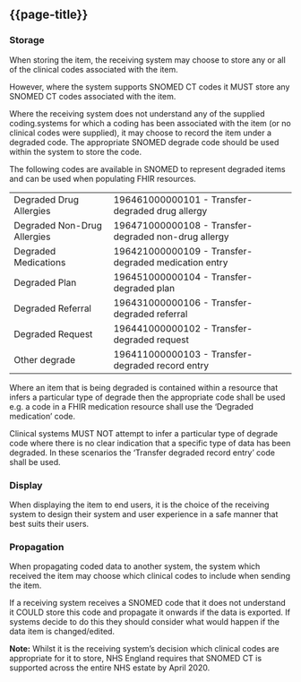 ## {{page-title}}

### Storage
When storing the item, the receiving system may choose to store any or all of the clinical
codes associated with the item.

However, where the system supports SNOMED CT codes it MUST store any SNOMED CT
codes associated with the item.

Where the receiving system does not understand any of the supplied coding.systems for
which a coding has been associated with the item (or no clinical codes were supplied), it may
choose to record the item under a degraded code. The appropriate SNOMED degrade code
should be used within the system to store the code.

The following codes are available in SNOMED to represent degraded items and can be used
when populating FHIR resources.

<table>
    <tbody>
        <tr>
            <td>Degraded Drug Allergies </td>
            <td>196461000000101 - Transfer-degraded drug allergy</td>
        </tr>
        <tr>
            <td>Degraded Non-Drug Allergies </td>
            <td>196471000000108 - Transfer-degraded non-drug allergy</td>
        </tr>
        <tr>
            <td>Degraded Medications</td>
            <td>196421000000109 - Transfer-degraded medication entry</td>
        </tr>
        <tr>
            <td>Degraded Plan </td>
            <td>196451000000104 - Transfer-degraded plan</td>
        </tr>
        <tr>
            <td>Degraded Referral </td>
            <td>196431000000106 - Transfer-degraded referral</td>
        </tr>
        <tr>
            <td>Degraded Request </td>
            <td>196441000000102 - Transfer-degraded request</td>
        </tr>
        <tr>
            <td>Other degrade</td>
            <td>196411000000103 - Transfer-degraded record entry</td>
        </tr>
    </tbody>
</table>

Where an item that is being degraded is contained within a resource that infers a particular
type of degrade then the appropriate code shall be used e.g. a code in a FHIR medication
resource shall use the ‘Degraded medication’ code.

Clinical systems MUST NOT attempt to infer a particular type of degrade code where there is
no clear indication that a specific type of data has been degraded. In these scenarios the
‘Transfer degraded record entry’ code shall be used.


### Display
When displaying the item to end users, it is the choice of the receiving system to design their
system and user experience in a safe manner that best suits their users.

### Propagation
When propagating coded data to another system, the system which received the item may
choose which clinical codes to include when sending the item.

If a receiving system receives a SNOMED code that it does not understand it COULD store
this code and propagate it onwards if the data is exported. If systems decide to do this they
should consider what would happen if the data item is changed/edited.

<b>Note:</b> Whilst it is the receiving system’s decision which clinical codes are appropriate for it to store, NHS England requires that SNOMED CT is supported across the entire NHS estate by April 2020.